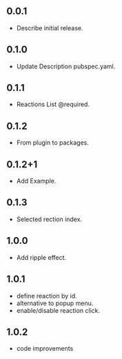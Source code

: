 ## 0.0.1

* Describe initial release.

## 0.1.0

* Update Description pubspec.yaml.

## 0.1.1

* Reactions List @required.

## 0.1.2

* From plugin to packages.

## 0.1.2+1

* Add Example.

## 0.1.3

* Selected rection index.

## 1.0.0

* Add ripple effect.

## 1.0.1

* define reaction by id.
* alternative to popup menu.
* enable/disable reaction click.

## 1.0.2

* code improvements